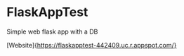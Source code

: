 # FlaskAppTest
 Simple web flask app with a DB

 [Website]{https://flaskapptest-442409.uc.r.appspot.com/}
